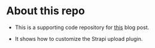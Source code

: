 # About this repo

- This is a supporting code repository for [this](https://punits.dev/blog/customizing-the-strapi-upload-plugin/) blog post.

- It shows how to customize the Strapi upload plugin.
